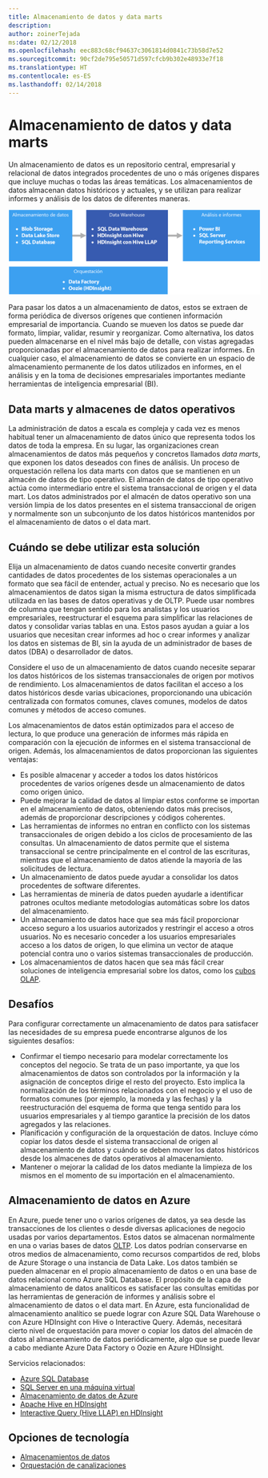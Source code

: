 ```yaml
---
title: Almacenamiento de datos y data marts
description: 
author: zoinerTejada
ms:date: 02/12/2018
ms.openlocfilehash: eec883c68cf94637c3061814d0841c73b58d7e52
ms.sourcegitcommit: 90cf2de795e50571d597cfcb9b302e48933e7f18
ms.translationtype: HT
ms.contentlocale: es-ES
ms.lasthandoff: 02/14/2018
---
```

# <a name="data-warehousing-and-data-marts"></a>Almacenamiento de datos y data marts

Un almacenamiento de datos es un repositorio central, empresarial y relacional de datos integrados procedentes de uno o más orígenes dispares que incluye muchas o todas las áreas temáticas. Los almacenamientos de datos almacenan datos históricos y actuales, y se utilizan para realizar informes y análisis de los datos de diferentes maneras.

![Almacenamiento de datos en Azure](./images/data-warehousing.png)

Para pasar los datos a un almacenamiento de datos, estos se extraen de forma periódica de diversos orígenes que contienen información empresarial de importancia. Cuando se mueven los datos se puede dar formato, limpiar, validar, resumir y reorganizar. Como alternativa, los datos pueden almacenarse en el nivel más bajo de detalle, con vistas agregadas proporcionadas por el almacenamiento de datos para realizar informes. En cualquier caso, el almacenamiento de datos se convierte en un espacio de almacenamiento permanente de los datos utilizados en informes, en el análisis y en la toma de decisiones empresariales importantes mediante herramientas de inteligencia empresarial (BI).

## <a name="data-marts-and-operational-data-stores"></a>Data marts y almacenes de datos operativos

La administración de datos a escala es compleja y cada vez es menos habitual tener un almacenamiento de datos único que representa todos los datos de toda la empresa. En su lugar, las organizaciones crean almacenamientos de datos más pequeños y concretos llamados *data marts*, que exponen los datos deseados con fines de análisis. Un proceso de orquestación rellena los data marts con datos que se mantienen en un almacén de datos de tipo operativo. El almacén de datos de tipo operativo actúa como intermediario entre el sistema transaccional de origen y el data mart. Los datos administrados por el almacén de datos operativo son una versión limpia de los datos presentes en el sistema transaccional de origen y normalmente son un subconjunto de los datos históricos mantenidos por el almacenamiento de datos o el data mart. 

## <a name="when-to-use-this-solution"></a>Cuándo se debe utilizar esta solución

Elija un almacenamiento de datos cuando necesite convertir grandes cantidades de datos procedentes de los sistemas operacionales a un formato que sea fácil de entender, actual y preciso. No es necesario que los almacenamientos de datos sigan la misma estructura de datos simplificada utilizada en las bases de datos operativas y de OLTP. Puede usar nombres de columna que tengan sentido para los analistas y los usuarios empresariales, reestructurar el esquema para simplificar las relaciones de datos y consolidar varias tablas en una. Estos pasos ayudan a guiar a los usuarios que necesitan crear informes ad hoc o crear informes y analizar los datos en sistemas de BI, sin la ayuda de un administrador de bases de datos (DBA) o desarrollador de datos.

Considere el uso de un almacenamiento de datos cuando necesite separar los datos históricos de los sistemas transaccionales de origen por motivos de rendimiento. Los almacenamientos de datos facilitan el acceso a los datos históricos desde varias ubicaciones, proporcionando una ubicación centralizada con formatos comunes, claves comunes, modelos de datos comunes y métodos de acceso comunes.

Los almacenamientos de datos están optimizados para el acceso de lectura, lo que produce una generación de informes más rápida en comparación con la ejecución de informes en el sistema transaccional de origen. Además, los almacenamientos de datos proporcionan las siguientes ventajas:

* Es posible almacenar y acceder a todos los datos históricos procedentes de varios orígenes desde un almacenamiento de datos como origen único.
* Puede mejorar la calidad de datos al limpiar estos conforme se importan en el almacenamiento de datos, obteniendo datos más precisos, además de proporcionar descripciones y códigos coherentes.
* Las herramientas de informes no entran en conflicto con los sistemas transaccionales de origen debido a los ciclos de procesamiento de las consultas. Un almacenamiento de datos permite que el sistema transaccional se centre principalmente en el control de las escrituras, mientras que el almacenamiento de datos atiende la mayoría de las solicitudes de lectura.
* Un almacenamiento de datos puede ayudar a consolidar los datos procedentes de software diferentes.
* Las herramientas de minería de datos pueden ayudarle a identificar patrones ocultos mediante metodologías automáticas sobre los datos del almacenamiento.
* Un almacenamiento de datos hace que sea más fácil proporcionar acceso seguro a los usuarios autorizados y restringir el acceso a otros usuarios. No es necesario conceder a los usuarios empresariales acceso a los datos de origen, lo que elimina un vector de ataque potencial contra uno o varios sistemas transaccionales de producción.
* Los almacenamientos de datos hacen que sea más fácil crear soluciones de inteligencia empresarial sobre los datos, como los [cubos OLAP](online-analytical-processing.md).

## <a name="challenges"></a>Desafíos

Para configurar correctamente un almacenamiento de datos para satisfacer las necesidades de su empresa puede encontrarse algunos de los siguientes desafíos:

* Confirmar el tiempo necesario para modelar correctamente los conceptos del negocio. Se trata de un paso importante, ya que los almacenamientos de datos son controlados por la información y la asignación de conceptos dirige el resto del proyecto. Esto implica la normalización de los términos relacionados con el negocio y el uso de formatos comunes (por ejemplo, la moneda y las fechas) y la reestructuración del esquema de forma que tenga sentido para los usuarios empresariales y al tiempo garantice la precisión de los datos agregados y las relaciones.
* Planificación y configuración de la orquestación de datos. Incluye cómo copiar los datos desde el sistema transaccional de origen al almacenamiento de datos y cuándo se deben mover los datos históricos desde los almacenes de datos operativos al almacenamiento.
* Mantener o mejorar la calidad de los datos mediante la limpieza de los mismos en el momento de su importación en el almacenamiento.

## <a name="data-warehousing-in-azure"></a>Almacenamiento de datos en Azure

En Azure, puede tener uno o varios orígenes de datos, ya sea desde las transacciones de los clientes o desde diversas aplicaciones de negocio usadas por varios departamentos. Estos datos se almacenan normalmente en una o varias bases de datos [OLTP](online-transaction-processing.md). Los datos podrían conservarse en otros medios de almacenamiento, como recursos compartidos de red, blobs de Azure Storage o una instancia de Data Lake. Los datos también se pueden almacenar en el propio almacenamiento de datos o en una base de datos relacional como Azure SQL Database. El propósito de la capa de almacenamiento de datos analíticos es satisfacer las consultas emitidas por las herramientas de generación de informes y análisis sobre el almacenamiento de datos o el data mart. En Azure, esta funcionalidad de almacenamiento analítico se puede lograr con Azure SQL Data Warehouse o con Azure HDInsight con Hive o Interactive Query. Además, necesitará cierto nivel de orquestación para mover o copiar los datos del almacén de datos al almacenamiento de datos periódicamente, algo que se puede llevar a cabo mediante Azure Data Factory o Oozie en Azure HDInsight.

Servicios relacionados:

* [Azure SQL Database](/azure/sql-database/)
* [SQL Server en una máquina virtual](/sql/sql-server/sql-server-technical-documentation)
* [Almacenamiento de datos de Azure](/azure/sql-data-warehouse/sql-data-warehouse-overview-what-is)
* [Apache Hive en HDInsight](/azure/hdinsight/hadoop/hdinsight-use-hive)
* [Interactive Query (Hive LLAP) en HDInsight](/azure/hdinsight/interactive-query/apache-interactive-query-get-started)


## <a name="technology-choices"></a>Opciones de tecnología

- [Almacenamientos de datos](../technology-choices/data-warehouses.md)
- [Orquestación de canalizaciones](../technology-choices/pipeline-orchestration-data-movement.md)

